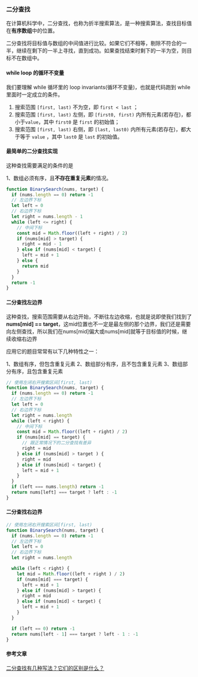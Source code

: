 ### 二分查找

在计算机科学中，二分查找，也称为折半搜索算法，是一种搜索算法，查找目标值在**有序数组**中的位置。

二分查找将目标值与数组的中间值进行比较。如果它们不相等，剔除不符合的一半，继续在剩下的一半上寻找，直到成功。如果查找结束时剩下的一半为空，则目标不在数组中。


#### while loop 的循环不变量

我们要理解 while 循环里的 loop invariants(循环不变量)，也就是代码跑到 while 里面时一定成立的条件。

1. 搜索范围 `[first, last)` 不为空，即 `first < last` ；
2. 搜索范围 `[first, last)` 左侧，即 `[first0, first)` 内所有元素(若存在)，都小于`value`，其中 `first0` 是 `first` 的初始值；
3. 搜索范围 `[first, last)` 右侧，即 `[last, last0)` 内所有元素(若存在)，都大于等于 `value` ，其中 `last0` 是 `last` 的初始值。

#### 最简单的二分查找实现

这种查找需要满足的条件的是

1、数组必须有序，且**不存在重复元素**的情况。

```js
function BinarySearch(nums, target) {
  if (nums.length == 0) return -1
  // 左边界下标
  let left = 0
  // 右边界下标
  let right = nums.length - 1
  while (left <= right) {
    // 中间下标
    const mid = Math.floor((left + right) / 2)
    if (nums[mid] > target) {
      right = mid - 1
    } else if (nums[mid] < target) {
      left = mid + 1
    } else {
      return mid
    }
  }
  return -1
}
```


#### 二分查找左边界

这种查找，搜索范围需要从右边开始，不断往左边收缩，也就是说即使我们找到了**nums[mid] == target**，这mid位置也不一定是最左侧的那个边界，我们还是需要向左侧查找，所以我们在nums[mid]偏大或nums[mid]就等于目标值的时候，继续收缩右边界

应用它的题目常常有以下几种特性之一：

1、数组有序，但包含重复元素
2、数组部分有序，且不包含重复元素
3、数组部分有序，且包含重复元素

```js
// 使用左闭右开搜索区间[first, last)
function BinarySearch(nums, target) {
  if (nums.length == 0) return -1
  // 左边界下标
  let left = 0
  // 右边界下标
  let right = nums.length
  while (left < right) {
    // 中间下标
    const mid = Math.floor((left + right) / 2)
    if (nums[mid] == target) {
      // 跟正常情况下的二分查找有差异
      right = mid
    } else if (nums[mid] > target ) {
      right = mid
    } else if (nums[mid] < target) {
      left = mid + 1
    }
  }
  if (left === nums.length) return -1
  return nums[left] === target ? left : -1
}
```


#### 二分查找右边界

```js
// 使用左闭右开搜索区间[first, last)
function BinarySearch(nums, target) {
  if (nums.length == 0) return -1
  // 左边界下标
  let left = 0
  // 右边界下标
  let right = nums.length

  while (left < right) {
    let mid = Math.floor((left + right ) / 2)
    if (nums[mid] === target) {
      left = mid + 1
    } else if (nums[mid] > target) {
      right = mid
    } else if (nums[mid] < target) {
      left = mid + 1
    }
  }

  if (left == 0) return -1
  return nums[left - 1] === target ? left - 1 : -1
}
```

#### 参考文章

[二分查找有几种写法？它们的区别是什么？](https://www.zhihu.com/question/36132386)